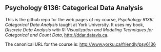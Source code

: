 ## Psychology 6136: Categorical Data Analysis

This is the github repo for the web pages of my course, *Psychology 6136: Categorical Data Analysis* taught at York University.
It uses my book, *Discrete Data Analysis with R: Visualization and Modeling Techniques for Categorical and Count Data*,
http://ddar.datavis.ca.


The canonical URL for the course is: http://www.yorku.ca/friendly/psy6136 

